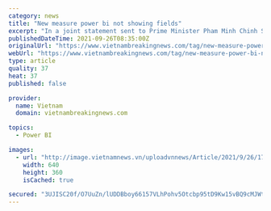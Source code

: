 ```yaml
---
category: news
title: "New measure power bi not showing fields"
excerpt: "In a joint statement sent to Prime Minister Pham Minh Chinh Saturday, eight business associations in Vietnam said the guidance does not take into account variations in the pandemic situation among different regions in the country and shows a lack of flexibility."
publishedDateTime: 2021-09-26T08:35:00Z
originalUrl: "https://www.vietnambreakingnews.com/tag/new-measure-power-bi-not-showing-fields/"
webUrl: "https://www.vietnambreakingnews.com/tag/new-measure-power-bi-not-showing-fields/"
type: article
quality: 37
heat: 37
published: false

provider:
  name: Vietnam
  domain: vietnambreakingnews.com

topics:
  - Power BI

images:
  - url: "http://image.vietnamnews.vn/uploadvnnews/Article/2021/9/26/176632_hop25.jpg"
    width: 640
    height: 360
    isCached: true

secured: "3UJISC20f/O7UuZn/lUDDBboy66157VLhPohv5Otcbp95tD9Kw15vBQ9cMJWtmaN+Lx/GBaJrGbeZJOIf3k7kIW9+srfclNjMNNgO6HtOzi/+DOsIt8IrH45iFf06s2Y5AaXbsuRgUwx0NpoCYOiWTX2Piw9vXIaJQrOGE1OyuziJGMdh/MsvEr3LxqSL2QsRWO6fEf+QYi1SJfzAxbGv+Ofr4EMDo/xC9TJyAoeF2l9tKPQs5VHEP5m0BwuqUHw7vzrpN3a7h6IOA6MG98l720hPSfakq6lWG8bX+BZy8I4NApjuLIK1CCzlaWzQeBDoD+ZSDTwEHV2CbNMIO0GfKXDrd8HKT7Jy7EB6cYK9D0=;xAbYy1BuXo+O1SyaTpnPCg=="
---
```


